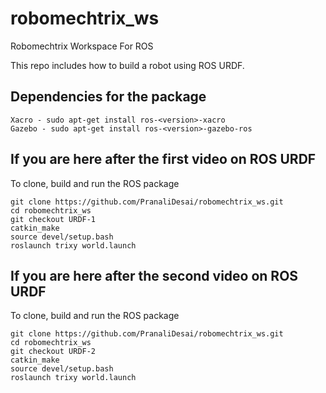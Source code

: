 # robomechtrix_ws
Robomechtrix Workspace For ROS

This repo includes how to build a robot using ROS URDF.

## Dependencies for the package

```
Xacro - sudo apt-get install ros-<version>-xacro
Gazebo - sudo apt-get install ros-<version>-gazebo-ros
```

## If you are here after the first video on ROS URDF
To clone, build and run the ROS package
```
git clone https://github.com/PranaliDesai/robomechtrix_ws.git
cd robomechtrix_ws
git checkout URDF-1
catkin_make
source devel/setup.bash
roslaunch trixy world.launch
```

## If you are here after the second video on ROS URDF
To clone, build and run the ROS package
```
git clone https://github.com/PranaliDesai/robomechtrix_ws.git
cd robomechtrix_ws
git checkout URDF-2
catkin_make
source devel/setup.bash
roslaunch trixy world.launch
```
